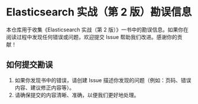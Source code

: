 # Elasticsearch 实战（第 2 版）勘误信息

本仓库用于收集《Elasticsearch 实战（第 2 版）》一书中的勘误信息。如果你在阅读过程中发现任何错误或问题，欢迎提交 Issue 帮助我们改进。感谢你的贡献！

## 如何提交勘误

1. 如果你发现书中的错误，请创建 Issue 描述你发现的问题（例如：页码、错误内容、建议修正内容等）。
2. 请确保提交的内容清晰、准确，以便我们更好地处理。
